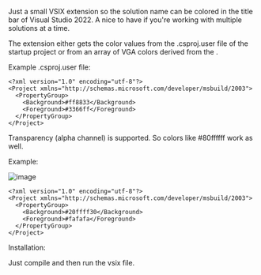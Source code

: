 Just a small VSIX extension so the solution name can be colored in the title bar of Visual Studio 2022. A nice to have if you're working with multiple solutions at a time.

The extension either gets the color values from the .csproj.user file of the startup project or from an array of VGA colors derived from the .

Example .csproj.user file:

````
<?xml version="1.0" encoding="utf-8"?>
<Project xmlns="http://schemas.microsoft.com/developer/msbuild/2003">
  <PropertyGroup>
    <Background>#ff8833</Background>
    <Foreground>#3366ff</Foreground>
  </PropertyGroup>
</Project>
````

Transparency (alpha channel) is supported. So colors like #80ffffff work as well.

Example:

![image](https://github.com/Algorithman/ColorOfSolution/assets/2128945/4d25e95f-2078-407a-acd2-122d202a47d6)

````
<?xml version="1.0" encoding="utf-8"?>
<Project xmlns="http://schemas.microsoft.com/developer/msbuild/2003">
  <PropertyGroup>
    <Background>#20ffff30</Background>
    <Foreground>#fafafa</Foreground>
  </PropertyGroup>
</Project>
````


Installation:

Just compile and then run the vsix file.

